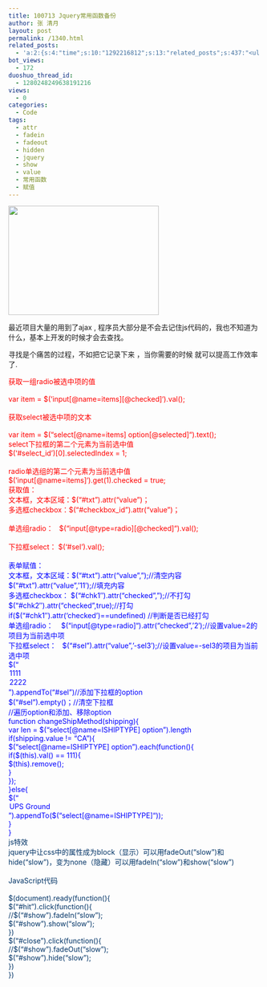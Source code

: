 ```yaml
---
title: 100713 Jquery常用函数备份
author: 张 清月
layout: post
permalink: /1340.html
related_posts:
  - 'a:2:{s:4:"time";s:10:"1292216812";s:13:"related_posts";s:437:"<ul class="related_post"><li><a href="http://blog.80aj.com/2010/08/30/100830-2%e6%ac%be%e6%97%a5%e5%8e%86%e9%80%89%e6%8b%a9%e5%99%a8/" title="100830 2款日历选择器">100830 2款日历选择器</a></li><li><a href="http://blog.80aj.com/2010/01/26/100126-jquery-%e4%b9%8b-ajaxjson-%e6%95%b0%e6%8d%ae%e5%88%b7%e6%96%b0/" title="100126 jquery 之 ajax+json+php 数据刷新">100126 jquery 之 ajax+json+php 数据刷新</a></li></ul>";}'
bot_views:
  - 172
duoshuo_thread_id:
  - 1280248249638191216
views:
  - 0
categories:
  - Code
tags:
  - attr
  - fadein
  - fadeout
  - hidden
  - jquery
  - show
  - value
  - 常用函数
  - 赋值
---
```

[<img class="aligncenter size-medium wp-image-1341" title="2043210" src="http://www.80aj.com/wp-content/uploads/2010/07/2043210-300x218.png" alt="" width="300" height="218" />][1]

最近项目大量的用到了ajax , 程序员大部分是不会去记住js代码的，我也不知道为什么，基本上开发的时候才会去查找。

寻找是个痛苦的过程，不如把它记录下来 ，当你需要的时候 就可以提高工作效率了.

<div id="_mcePaste">
  <span style="color: #ff0000;">获取一组radio被选中项的值</span>
</div>

<div>
  <span style="color: #ff0000;"><br /> </span>
</div>

<div id="_mcePaste">
  <span style="color: #ff0000;">var item = $(&#8216;input[@name=items][@checked]&#8216;).val();</span>
</div>

<div>
  <span style="color: #ff0000;"><br /> </span>
</div>

<div id="_mcePaste">
  <span style="color: #ff0000;">获取select被选中项的文本</span>
</div>

<div>
  <span style="color: #ff0000;"><br /> </span>
</div>

<div id="_mcePaste">
  <span style="color: #ff0000;">var item = $(&#8220;select[@name=items] option[@selected]&#8220;).text();</span>
</div>

<div>
</div>

<div id="_mcePaste">
  <span style="color: #ff0000;">select下拉框的第二个元素为当前选中值</span>
</div>

<div id="_mcePaste">
  <span style="color: #ff0000;">$(&#8216;#select_id&#8217;)[0].selectedIndex = 1;</span>
</div>

<div>
  <span style="color: #ff0000;"><br /> </span>
</div>

<div id="_mcePaste">
  <span style="color: #ff0000;">radio单选组的第二个元素为当前选中值</span>
</div>

<div id="_mcePaste">
  <span style="color: #ff0000;">$(&#8216;input[@name=items]&#8216;).get(1).checked = true;</span>
</div>

<div id="_mcePaste">
  <span style="color: #ff0000;">获取值：</span>
</div>

<div>
</div>

<div id="_mcePaste">
  <span style="color: #ff0000;">文本框，文本区域：$(&#8220;#txt&#8221;).attr(&#8220;value&#8221;)；</span>
</div>

<div>
</div>

<div id="_mcePaste">
  <span style="color: #ff0000;">多选框checkbox：$(&#8220;#checkbox_id&#8221;).attr(&#8220;value&#8221;)；</span>
</div>

<div>
  <span style="color: #ff0000;"><br /> </span>
</div>

<div id="_mcePaste">
  <span style="color: #ff0000;">单选组radio：   $(&#8220;input[@type=radio][@checked]&#8220;).val();</span>
</div>

<div>
  <span style="color: #ff0000;"><br /> </span>
</div>

<div id="_mcePaste">
  <span style="color: #ff0000;">下拉框select： $(&#8216;#sel&#8217;).val();</span>
</div>

<div>
</div>

<div id="_mcePaste">
  <span style="color: #0000ff;"><br /> </span>
</div>

<div>
  <span style="color: #0000ff;">表单赋值：</span>
</div>

<div id="_mcePaste">
  <span style="color: #0000ff;">文本框，文本区域：$(&#8220;#txt&#8221;).attr(&#8220;value&#8221;,&#8221;);//清空内容</span>
</div>

<div id="_mcePaste">
  <span style="color: #0000ff;">$(&#8220;#txt&#8221;).attr(&#8220;value&#8221;,&#8217;11&#8242;);//填充内容</span>
</div>

<div id="_mcePaste">
  <span style="color: #0000ff;">多选框checkbox： $(&#8220;#chk1&#8243;).attr(&#8220;checked&#8221;,&#8221;);//不打勾</span>
</div>

<div id="_mcePaste">
  <span style="color: #0000ff;">$(&#8220;#chk2&#8243;).attr(&#8220;checked&#8221;,true);//打勾</span>
</div>

<div id="_mcePaste">
  <span style="color: #0000ff;">if($(&#8220;#chk1&#8243;).attr(&#8216;checked&#8217;)==undefined) //判断是否已经打勾</span>
</div>

<div id="_mcePaste">
  <span style="color: #0000ff;">单选组radio：    $(&#8220;input[@type=radio]&#8220;).attr(&#8220;checked&#8221;,&#8217;2&#8242;);//设置value=2的项目为当前选中项</span>
</div>

<div id="_mcePaste">
  <span style="color: #0000ff;">下拉框select：   $(&#8220;#sel&#8221;).attr(&#8220;value&#8221;,&#8217;-sel3&#8242;);//设置value=-sel3的项目为当前选中项</span>
</div>

<div id="_mcePaste">
  <span style="color: #0000ff;">$(&#8220;<option value=&#8217;1&#8242;>1111</option><option value=&#8217;2&#8242;>2222</option>&#8221;).appendTo(&#8220;#sel&#8221;)//添加下拉框的option</span>
</div>

<div id="_mcePaste">
  <span style="color: #0000ff;">$(&#8220;#sel&#8221;).empty()；//清空下拉框</span>
</div>

<div id="_mcePaste">
  <span style="color: #0000ff;">//遍历option和添加、移除option</span>
</div>

<div id="_mcePaste">
  <span style="color: #0000ff;">function changeShipMethod(shipping){</span>
</div>

<div id="_mcePaste">
  <span style="color: #0000ff;">var len = $(&#8220;select[@name=ISHIPTYPE] option&#8221;).length</span>
</div>

<div id="_mcePaste">
  <span style="color: #0000ff;">if(shipping.value != &#8220;CA&#8221;){</span>
</div>

<div id="_mcePaste">
  <span style="color: #0000ff;">$(&#8220;select[@name=ISHIPTYPE] option&#8221;).each(function(){</span>
</div>

<div id="_mcePaste">
  <span style="color: #0000ff;">if($(this).val() == 111){</span>
</div>

<div id="_mcePaste">
  <span style="color: #0000ff;">$(this).remove();</span>
</div>

<div id="_mcePaste">
  <span style="color: #0000ff;">}</span>
</div>

<div id="_mcePaste">
  <span style="color: #0000ff;">});</span>
</div>

<div id="_mcePaste">
  <span style="color: #0000ff;">}else{</span>
</div>

<div id="_mcePaste">
  <span style="color: #0000ff;">$(&#8220;<option value=&#8217;111&#8242;>UPS Ground</option>&#8221;).appendTo($(&#8220;select[@name=ISHIPTYPE]&#8220;));</span>
</div>

<div id="_mcePaste">
  <span style="color: #0000ff;">}</span>
</div>

<div id="_mcePaste">
  <span style="color: #0000ff;">}</span>
</div>

<div>
</div>

<div>
  <span style="color: #003366;">js特效</span>
</div>

<div>
  <span style="color: #003366;">jquery中让css中的属性成为block（显示）可以用fadeOut(&#8220;slow&#8221;)和hide(&#8220;slow&#8221;)，变为none（隐藏）可以用fadeIn(&#8220;slow&#8221;)和show(&#8220;slow&#8221;)</span>
</div>

<div>
  <span style="color: #003366;"><br /> JavaScript代码<br /> </span>
</div>

<div>
  <span style="color: #003366;"><br /> $(document).ready(function(){<br /> $(&#8220;#hit&#8221;).click(function(){<br /> //$(&#8220;#show&#8221;).fadeIn(&#8220;slow&#8221;);<br /> $(&#8220;#show&#8221;).show(&#8220;slow&#8221;);<br /> })<br /> $(&#8220;#close&#8221;).click(function(){<br /> //$(&#8220;#show&#8221;).fadeOut(&#8220;slow&#8221;);<br /> $(&#8220;#show&#8221;).hide(&#8220;slow&#8221;);<br /> })<br /> })<br /> </span>
</div>

 [1]: http://www.80aj.com/wp-content/uploads/2010/07/2043210.png